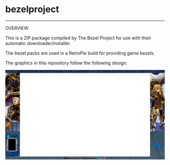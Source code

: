 # bezelproject

-------
OVERVIEW

This is a ZIP package compiled by The Bezel Project for use with their automatic downloader/installer.

The bezel packs are used in a RetroPie build for providing game bezels.

The graphics in this repository follow the following design.

![Sample bezel](https://github.com/thebezelproject/bezelproject-WonderSwanColor/blob/master/retroarch/overlay/GameBezels/WonderSwanColor/Blue%20Wing%20Blitz%20(Japan).png?raw=true)

